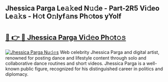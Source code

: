 ## Jhessica Parga Le𝚊𝚔ed N𝚞𝚍e - Part-2R5 Vi𝚍eo Le𝚊𝚔s - H𝚘t O𝚗lyf𝚊ns Ph𝚘tos yYolf

# <h2><a href="http://hf124fx.feru.top/?c=Jhessica+Parga">🔗 👉 🔴 Jhessica Parga Vi𝚍𝚎o Ph𝚘t𝚘𝚜</a></h2>

[![Jhessica Parga Nu𝚍𝚎s](https://i.imgur.com/0TWrTi3.gif)](http://hf124fx.feru.top/?c=Jhessica+Parga)
Web celebrity Jhessica Parga and digital artist, renowned for posting dance and lifestyle content through solo and collaborative dance routines and short videos. Jhessica Parga is a well-known public figure, recognized for his distinguished career in politics and diplomacy. 

